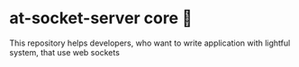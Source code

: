 # at-socket-server core 🤯
This repository helps developers, who want to write application with lightful system, that use web sockets


